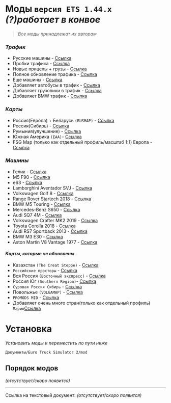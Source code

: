 # Моды `версия ETS 1.44.x` _(?)работает в конвое_
> _Все моды принадлежат их авторам_

### _Трафик_

- Русские машины - [Ссылка](https://stmods.org/euro_truck_simulator_2/mods/russian_traffic_pack_v1_7_by_jazzycat_for_euro_truck_simulator_2_v1_26_x/)
- Пробки трафика - [Ссылка](https://stmods.org/euro_truck_simulator_2/mods/real_traffic_density_by_cipinho_for_ets2/)
- Новые прицепы + грузы - [Ссылка](https://stmods.org/euro_truck_simulator_2/mods/trailers_and_cargo_pack_v4_4_1_by_jazzycat_for_euro_truck_simulator_2_v1_25_1_26/)
- Полное обновление трафика - [Ссылка](https://stmods.org/euro_truck_simulator_2/mods/ai_traffic_pack_v4_2_by_jazzycat_for_euro_truck_simulator_2_v1_26_x/)
- Еще машины - [Ссылка](https://stmods.org/american_truck_simulator/mods/ai_traffic_pack_by_jazzycat_for_ats/)
- Добавляет автобусы в трафик - [Ссылка](https://stmods.org/euro_truck_simulator_2/mods/bus_traffic_pack_v1_6_by_jazzycat_for_euro_truck_simulator_2_v1_26_x/)
- Добавляет грузовики в трафик - [Ссылка](https://stmods.org/euro_truck_simulator_2/mods/truck_traffic_pack_v2_4_by_jazzycat_for_euro_truck_simulator_2_v1_26_x/)
- Добавляет BMW трафик - [Cсылка](https://www.playground.ru/euro_truck_simulator_2/file/euro_truck_simulator_2_bmw_trafik_pak_1_44_genotip71-1174493)


### _Карты_

- Россия(Европа) + Беларусь ```(RUSMAP)``` - [Ссылка](https://stmods.org/euro_truck_simulator_2/mods/karta_rossii_rusmap_v1_7_1_by_gricko_for_euro_truck_simulator_2_v1_26/)
- Россия(Сибирь) - [Ссылка](https://stmods.org/euro_truck_simulator_2/mods/karta_sibiri_sibirmap_by_10avoid_for_ets2/)
- Румыния(улучшение) - [Ссылка](https://stmods.org/euro_truck_simulator_2/mods/romania_extended_map_full_42_cities_by_arayas_for_ets2/)
- Южная Америка ```(EAA)```- [Ссылка](https://stmods.org/euro_truck_simulator_2/mods/karta_brazilii_eaa_by_eaa_team_for_ets2/)
- FSG Map (только как отдельный профиль/масштаб 1:1) Европа - [Ссылка](https://stmods.org/euro_truck_simulator_2/mods/fsg_map_by_farmer_s_tv_for_ets2/)

### _Машины_

- Гелик - [Ссылка](https://stmods.org/euro_truck_simulator_2/mods/mercedes_benz_g65_gelendvagen_v2_0_by_elaman_for_euro_truck_simulator_2_v1_25_1_26_x/)
- M5 F90 - [Ссылка](https://stmods.org/euro_truck_simulator_2/mods/bmw_m5_f90_by_buraktuna24_for_ets2/)
- е63 - [Ссылка](https://stmods.org/euro_truck_simulator_2/mods/mercedes_benz_e63_amg_by_azorax_modding_for_ets2/)
- Lamborghini Aventador SVJ - [Ссылка](https://www.playground.ru/euro_truck_simulator_2/file/euro_truck_simulator_2_lamborghini_aventador_svj_2018_1_44-1165019)
- Volkswagen Golf 8 - [Ссылка](https://www.playground.ru/euro_truck_simulator_2/file/euro_truck_simulator_2_volkswagen_golf_8_1_44-1211514)
- Range Rover Startech 2018 - [Ссылка](https://www.playground.ru/euro_truck_simulator_2/file/euro_truck_simulator_2_range_rover_startech_2018_1_44-1168816)
- BMW M5 Touring - [Ссылка](https://www.playground.ru/euro_truck_simulator_2/file/euro_truck_simulator_2_bmw_m5_touring_1_44-1173072)
- Mercedes-Benz S650 - [Ссылка](https://www.playground.ru/euro_truck_simulator_2/file/euro_truck_simulator_2_mercedes_benz_s650_1_44-1189546)
- Audi SQ7 4M - [Ссылка](https://www.playground.ru/euro_truck_simulator_2/file/euro_truck_simulator_2_audi_sq7_4m_1_44-1188353)
- Volkswagen Crafter MK2 2019 - [Ссылка](https://www.playground.ru/euro_truck_simulator_2/file/euro_truck_simulator_2_volkswagen_crafter_mk2_2019_1_44-1170808)
- Toyota Corolla 2018 - [Ссылка](https://www.playground.ru/euro_truck_simulator_2/file/euro_truck_simulator_2_toyota_corolla_2018_1_44-1176423)
- Audi RS7 Sportback 2013 - [Ссылка](https://www.playground.ru/euro_truck_simulator_2/file/euro_truck_simulator_2_audi_rs7_sportback_2013_1_44-1129166)
- BMW M3 E30 - [Ссылка](https://www.playground.ru/euro_truck_simulator_2/file/euro_truck_simulator_2_bmw_m3_e30_1_44-1184572)
- Aston Martin V8 Vantage 1977 - [Ссылка](https://www.playground.ru/euro_truck_simulator_2/file/euro_truck_simulator_2_aston_martin_v8_vantage_1977_1_44-1178021)


#### _Карты, которые не обновлены_

- Казахстан ```(The Creat Steppe)``` - [Ссылка](https://stmods.org/euro_truck_simulator_2/mods/proekt_velikaya_step_karta_kazahstana_by_09_kz_for_ets2/)
- ```Российские просторы``` - [Ссылка](https://stmods.org/euro_truck_simulator_2/mods/karta_rossiyskie_prostory_v3_2_by_morozov_pavel_for_euro_truck_simulator_2_v1_25_x/)
- Вся Россия ```(Восточный экспресс)``` - [Ссылка](https://stmods.org/euro_truck_simulator_2/mods/karta_vostochnyy_ekspress_by_valera_t_for_ets2/)
- Россия Юг ```(Southern Region)```- [Ссылка](https://stmods.org/euro_truck_simulator_2/mods/karta_southern_region_v6_0_0_by_simka_for_euro_truck_simulator_2_v1_26_x/)
- ```Суровая Россия Сибирь``` - [Ссылка](https://stmods.org/euro_truck_simulator_2/mods/karta_surovaya_rossiya_sibir_by_goba6372_for_ets2(2)/)
- Повольжье ```(VOLGAMAP)``` - [Ссылка](https://stmods.org/euro_truck_simulator_2/mods/dorogi_povolzhya_volgamap_by_aleksandr_nesterov_for_ets2/)
- ```PROMODS MID``` - [Ссылка](https://stmods.org/euro_truck_simulator_2/mods/promods_middle_east_add_on_by_platypus_for_ets2/)
- Добавляет очень много стран(только как отдельный профиль) ```Марио```[Ссылка](https://stmods.org/euro_truck_simulator_2/mods/karta_mario_v12_2_by_mario1961_for_euro_truck_simulator_2_v1_26_x/)


# Установка
_Установить моды и переместить по пути ниже_
```sh
Документы/Euro Truck Simulator 2/mod
```

## Порядок модов

_(отсутствует/скоро появится)_

***
Ссылка на текстовый документ: _(отсутствует/скоро появится)_

